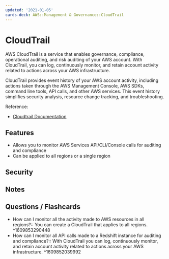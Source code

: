 ```yaml
---
updated: '2021-01-05'
cards-deck: AWS::Management & Governance::CloudTrail
---
```


# CloudTrail

AWS CloudTrail is a service that enables governance, compliance, operational auditing, and risk auditing of your AWS account. With CloudTrail, you can log, continuously monitor, and retain account activity related to actions across your AWS infrastructure.

CloudTrail provides event history of your AWS account activity, including actions taken through the AWS Management Console, AWS SDKs, command line tools, API calls, and other AWS services. This event history simplifies security analysis, resource change tracking, and troubleshooting.

Reference:
- [Cloudtrail Documentation][1]

## Features

- Allows you to monitor AWS Services API/CLI/Console calls for auditing and compliance
- Can be applied to all regions or a single region

## Security

## Notes

## Questions / Flashcards

- How can I monitor all the activity made to AWS resources in all regions?:: You can create a CloudTrail that applies to all regions.
^1609853290448
- How can I monitor all API calls made to a Redshift instance for auditing and compliance?:: With CloudTrail you can log, continuously monitor, and retain account activity related to actions across your AWS infrastructure.
^1609852039992

[1]: https://aws.amazon.com/cloudtrail/
